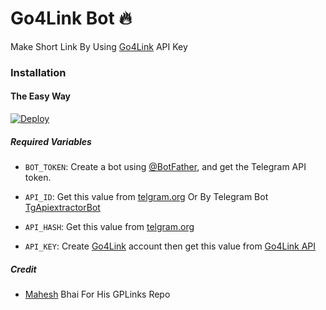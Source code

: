 # Go4Link Bot 🔥
Make Short Link By Using [Go4Link](https://go4link.in/) API Key

### Installation

#### The Easy Way

[![Deploy](https://www.herokucdn.com/deploy/button.svg)](https://www.heroku.com/deploy?template=https://github.com/Diyaprakesh123/Go4LinkBot.git)

##### Required Variables

* `BOT_TOKEN`: Create a bot using [@BotFather](https://telegram.dog/BotFather), and get the Telegram API token.

* `API_ID`: Get this value from [telgram.org](https://my.telegram.org/apps) Or By Telegram Bot [TgApiextractorBot](https://telegram.dog/TgApiextractorBot)
* `API_HASH`: Get this value from [telgram.org](https://my.telegram.org/apps)
* `API_KEY`: Create [Go4Link](https://go4link.in) account then get this value from [Go4Link API](https://go4link.in/member/tools/api)

##### Credit
- [Mahesh](https://github.com/Mahesh0253) Bhai For His GPLinks Repo
